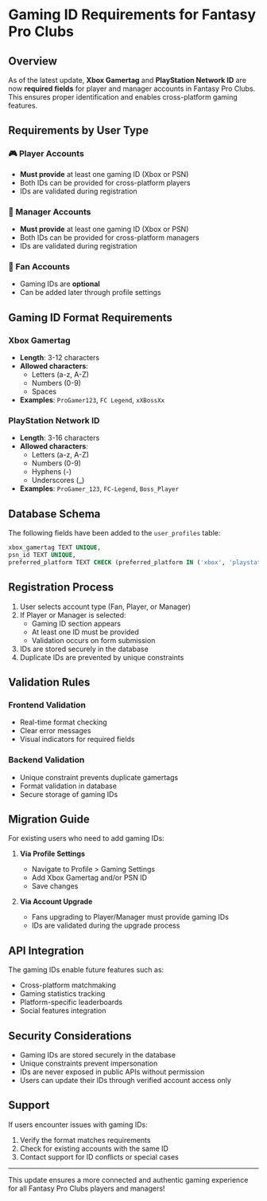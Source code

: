 # Gaming ID Requirements for Fantasy Pro Clubs

## Overview

As of the latest update, **Xbox Gamertag** and **PlayStation Network ID** are now **required fields** for player and manager accounts in Fantasy Pro Clubs. This ensures proper identification and enables cross-platform gaming features.

## Requirements by User Type

### 🎮 Player Accounts
- **Must provide** at least one gaming ID (Xbox or PSN)
- Both IDs can be provided for cross-platform players
- IDs are validated during registration

### 👔 Manager Accounts
- **Must provide** at least one gaming ID (Xbox or PSN)
- Both IDs can be provided for cross-platform managers
- IDs are validated during registration

### 🎯 Fan Accounts
- Gaming IDs are **optional**
- Can be added later through profile settings

## Gaming ID Format Requirements

### Xbox Gamertag
- **Length**: 3-12 characters
- **Allowed characters**: 
  - Letters (a-z, A-Z)
  - Numbers (0-9)
  - Spaces
- **Examples**: `ProGamer123`, `FC Legend`, `xXBossXx`

### PlayStation Network ID
- **Length**: 3-16 characters
- **Allowed characters**:
  - Letters (a-z, A-Z)
  - Numbers (0-9)
  - Hyphens (-)
  - Underscores (_)
- **Examples**: `ProGamer_123`, `FC-Legend`, `Boss_Player`

## Database Schema

The following fields have been added to the `user_profiles` table:

```sql
xbox_gamertag TEXT UNIQUE,
psn_id TEXT UNIQUE,
preferred_platform TEXT CHECK (preferred_platform IN ('xbox', 'playstation', 'both'))
```

## Registration Process

1. User selects account type (Fan, Player, or Manager)
2. If Player or Manager is selected:
   - Gaming ID section appears
   - At least one ID must be provided
   - Validation occurs on form submission
3. IDs are stored securely in the database
4. Duplicate IDs are prevented by unique constraints

## Validation Rules

### Frontend Validation
- Real-time format checking
- Clear error messages
- Visual indicators for required fields

### Backend Validation
- Unique constraint prevents duplicate gamertags
- Format validation in database
- Secure storage of gaming IDs

## Migration Guide

For existing users who need to add gaming IDs:

1. **Via Profile Settings**
   - Navigate to Profile > Gaming Settings
   - Add Xbox Gamertag and/or PSN ID
   - Save changes

2. **Via Account Upgrade**
   - Fans upgrading to Player/Manager must provide gaming IDs
   - IDs are validated during the upgrade process

## API Integration

The gaming IDs enable future features such as:
- Cross-platform matchmaking
- Gaming statistics tracking
- Platform-specific leaderboards
- Social features integration

## Security Considerations

- Gaming IDs are stored securely in the database
- Unique constraints prevent impersonation
- IDs are never exposed in public APIs without permission
- Users can update their IDs through verified account access only

## Support

If users encounter issues with gaming IDs:
1. Verify the format matches requirements
2. Check for existing accounts with the same ID
3. Contact support for ID conflicts or special cases

---

This update ensures a more connected and authentic gaming experience for all Fantasy Pro Clubs players and managers! 